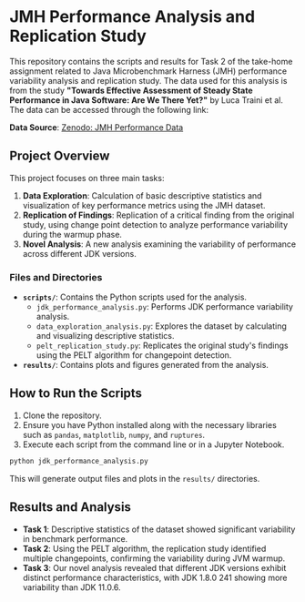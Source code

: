 # JMH Performance Analysis and Replication Study

This repository contains the scripts and results for Task 2 of the take-home assignment related to Java Microbenchmark Harness (JMH) performance variability analysis and replication study. The data used for this analysis is from the study **"Towards Effective Assessment of Steady State Performance in Java Software: Are We There Yet?"** by Luca Traini et al. The data can be accessed through the following link:

**Data Source**: [Zenodo: JMH Performance Data](https://zenodo.org/records/5961018)

## Project Overview

This project focuses on three main tasks:
1. **Data Exploration**: Calculation of basic descriptive statistics and visualization of key performance metrics using the JMH dataset.
2. **Replication of Findings**: Replication of a critical finding from the original study, using change point detection to analyze performance variability during the warmup phase.
3. **Novel Analysis**: A new analysis examining the variability of performance across different JDK versions.

### Files and Directories
- **`scripts/`**: Contains the Python scripts used for the analysis.
    - `jdk_performance_analysis.py`: Performs JDK performance variability analysis.
    - `data_exploration_analysis.py`: Explores the dataset by calculating and visualizing descriptive statistics.
    - `pelt_replication_study.py`: Replicates the original study's findings using the PELT algorithm for changepoint detection.
- **`results/`**: Contains plots and figures generated from the analysis.


## How to Run the Scripts

1. Clone the repository.
2. Ensure you have Python installed along with the necessary libraries such as `pandas`, `matplotlib`, `numpy`, and `ruptures`.
3. Execute each script from the command line or in a Jupyter Notebook.

```bash
python jdk_performance_analysis.py
```

This will generate output files and plots in the `results/` directories.

## Results and Analysis
- **Task 1**: Descriptive statistics of the dataset showed significant variability in benchmark performance.
- **Task 2**: Using the PELT algorithm, the replication study identified multiple changepoints, confirming the variability during JVM warmup.
- **Task 3**: Our novel analysis revealed that different JDK versions exhibit distinct performance characteristics, with JDK 1.8.0 241 showing more variability than JDK 11.0.6.
